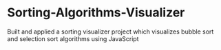 # Sorting-Algorithms-Visualizer
Built and applied a sorting visualizer project which visualizes bubble sort and selection sort algorithms using JavaScript
